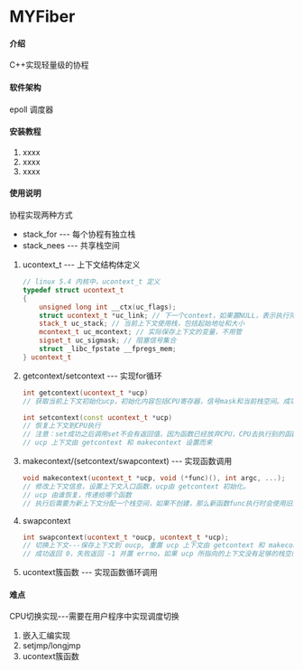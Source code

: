 # MYFiber

#### 介绍
C++实现轻量级的协程

#### 软件架构
epoll 调度器


#### 安装教程

1.  xxxx
2.  xxxx
3.  xxxx

#### 使用说明
协程实现两种方式
* stack_for --- 每个协程有独立栈
* stack_nees --- 共享栈空间
1.  ucontext_t                           --- 上下文结构体定义
    ```cpp
    // linux 5.4 内核中，ucontext_t 定义
    typedef struct ucontext_t
    {
        unsigned long int __ctx(uc_flags);
        struct ucontext_t *uc_link; // 下一个context，如果置NULL，表示执行完后进程退出
        stack_t uc_stack; // 当前上下文使用栈，包括起始地址和大小
        mcontext_t uc_mcontext; // 实际保存上下文的变量，不用管
        sigset_t uc_sigmask; // 阻塞信号集合
        struct _libc_fpstate __fpregs_mem;
    } ucontext_t
    ```
2.  getcontext/setcontext                --- 实现for循环
    ```cpp
    int getcontext(ucontext_t *ucp) 
    // 获取当前上下文初始化ucp，初始化内容包括CPU寄存器，信号mask和当前栈空间。成功返回0,失败返-1
    
    int setcontext(const ucontext_t *ucp) 
    // 恢复上下文到CPU执行
    // 注意：set成功之后调用set不会有返回值，因为函数已经放弃CPU，CPU去执行别的函数了
    // ucp 上下文由 getcontext 和 makecontext 设置而来
    ```
3.  makecontext/(setcontext/swapcontext) --- 实现函数调用
    ```cpp
    void makecontext(ucontext_t *ucp, void (*func)(), int argc, ...);
    // 修改上下文信息，设置上下文入口函数，ucp由 getcontext 初始化。
    // ucp 由谁恢复，传递给哪个函数
    // 执行后需要为新上下文分配一个栈空间，如果不创建，那么新函数func执行时会使用旧上下文的栈，而这个栈可能已经不存在了。argc 必须和 func 中整型参数的个数相等。
    ```
4.  swapcontext
    ```cpp
    int swapcontext(ucontext_t *oucp, ucontext_t *ucp);
    // 切换上下文---保存上下文到 oucp, 重置 ucp 上下文由 getcontext 和 makecontext 设置而来
    // 成功返回 0，失败返回 -1 并置 errno。如果 ucp 所指向的上下文没有足够的栈空间以执行余下的过程，将返回 -1
    ```
5.  ucontext簇函数                        --- 实现函数循环调用

#### 难点

CPU切换实现---需要在用户程序中实现调度切换
1. 嵌入汇编实现
2. setjmp/longjmp
3. ucontext簇函数
